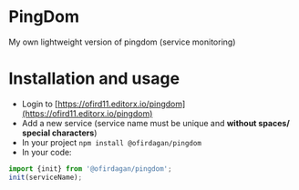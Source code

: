 # PingDom
My own lightweight version of pingdom (service monitoring)

# Installation and usage

* Login to [https://ofird11.editorx.io/pingdom](https://ofird11.editorx.io/pingdom)
* Add a new service (service name must be unique and **without spaces/ special characters**)
* In your project `npm install @ofirdagan/pingdom`
* In your code:
```js
import {init} from '@ofirdagan/pingdom';
init(serviceName);
```
